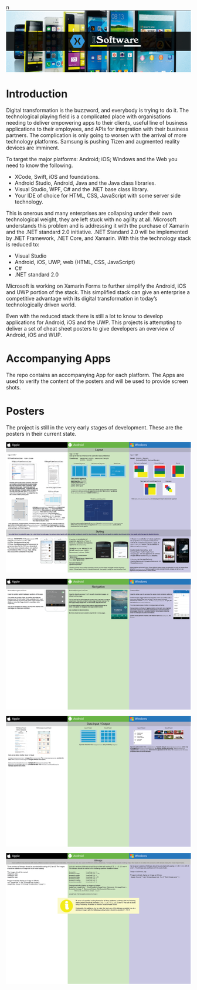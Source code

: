 n![Title Image](Artwork/TitleImageHome.png )
# Introduction
Digital transformation is the buzzword, and everybody is trying to do it. The technological playing field is a complicated place with organisations needing to deliver empowering apps to their clients, useful line of business applications to their employees, and APIs for integration with their business partners. The complication is only going to worsen with the arrival of more technology platforms. Samsung is pushing Tizen and augmented reality devices are imminent.

To target the major platforms: Android; iOS; Windows and the Web you need to know the following.
* XCode, Swift, iOS and foundations.
* Android Studio, Android, Java and the Java class libraries.
* Visual Studio, WPF, C# and the .NET base class library.
* Your IDE of choice for HTML, CSS, JavaScript with some server side technology.

This is onerous and many enterprises are collapsing under their own technological weight, they are left stuck with no agility at all.
Microsoft understands this problem and is addressing it with the purchase of Xamarin and the .NET standard 2.0 initiative. .NET Standard 2.0 will be implemented by .NET Framework, .NET Core, and Xamarin. With this the technology stack is reduced to:
* Visual Studio
* Android, iOS, UWP, web (HTML, CSS, JavaScript)
* C#
* .NET standard 2.0 

Microsoft is working on Xamarin Forms to further simplify the Android, iOS and UWP portion of the stack. This simplified stack can give an enterprise a competitive advantage with its digital transformation in today’s technologically driven world.

Even with the reduced stack there is still a lot to know to develop applications for Android, iOS and the UWP. This projects is attempting to deliver a set of cheat sheet posters to give developers an overview of Android, iOS and WUP.

# Accompanying Apps
The repo contains an accompanying App for each platform. The Apps are used to verify the content of the posters and will be used to provide screen shots.

# Posters
The project is still in the very early stages of development. These are the posters in their current state.

![Poster 1](Posters/MobileDevelopmentComparisonChart1.png)

![Poster 2](Posters/MobileDevelopmentComparisonChart2.png)

![Poster 3](Posters/MobileDevelopmentComparisonChart3.png)

![Poster 4](Posters/MobileDevelopmentComparisonChart4.png)

